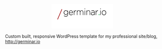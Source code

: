 <p align="center">
<a href="http://germinar.io">
<img src="imgs/germinario.png" />
</a>
</p>

Custom built, responsive WordPress template for my professional site/blog, http://germinar.io
